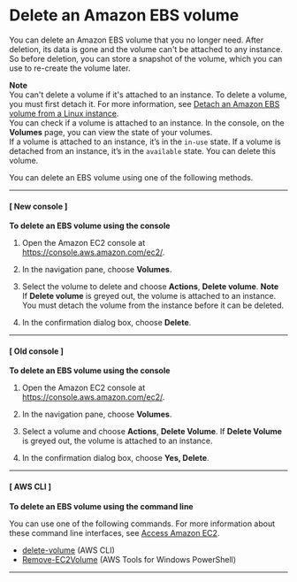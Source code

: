 # Delete an Amazon EBS volume<a name="ebs-deleting-volume"></a>

You can delete an Amazon EBS volume that you no longer need\. After deletion, its data is gone and the volume can't be attached to any instance\. So before deletion, you can store a snapshot of the volume, which you can use to re\-create the volume later\. 

**Note**  
You can't delete a volume if it's attached to an instance\. To delete a volume, you must first detach it\. For more information, see [Detach an Amazon EBS volume from a Linux instance](ebs-detaching-volume.md)\.  
You can check if a volume is attached to an instance\. In the console, on the **Volumes** page, you can view the state of your volumes\.  
If a volume is attached to an instance, it’s in the `in-use` state\.
If a volume is detached from an instance, it’s in the `available` state\. You can delete this volume\.

You can delete an EBS volume using one of the following methods\.

------
#### [ New console ]

**To delete an EBS volume using the console**

1. Open the Amazon EC2 console at [https://console\.aws\.amazon\.com/ec2/](https://console.aws.amazon.com/ec2/)\.

1. In the navigation pane, choose **Volumes**\. 

1. Select the volume to delete and choose **Actions**, **Delete volume**\.
**Note**  
If **Delete volume** is greyed out, the volume is attached to an instance\. You must detach the volume from the instance before it can be deleted\.

1. In the confirmation dialog box, choose **Delete**\.

------
#### [ Old console ]

**To delete an EBS volume using the console**

1. Open the Amazon EC2 console at [https://console\.aws\.amazon\.com/ec2/](https://console.aws.amazon.com/ec2/)\.

1. In the navigation pane, choose **Volumes**\. 

1. Select a volume and choose **Actions**, **Delete Volume**\. If **Delete Volume** is greyed out, the volume is attached to an instance\.

1. In the confirmation dialog box, choose **Yes, Delete**\. 

------
#### [ AWS CLI ]

**To delete an EBS volume using the command line**

You can use one of the following commands\. For more information about these command line interfaces, see [Access Amazon EC2](concepts.md#access-ec2)\.
+ [delete\-volume](https://docs.aws.amazon.com/cli/latest/reference/ec2/delete-volume.html) \(AWS CLI\)
+ [Remove\-EC2Volume](https://docs.aws.amazon.com/powershell/latest/reference/items/Remove-EC2Volume.html) \(AWS Tools for Windows PowerShell\)

------
